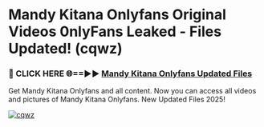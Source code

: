 # Mandy Kitana Onlyfans Original Videos 0nlyFans Leaked - Files Updated! (cqwz)

<h3>🔴 CLICK HERE 🌐==►► <a href="https://tinyurl.com/ms9xzufz" rel="nofollow">Mandy Kitana Onlyfans Updated Files</a></h3>

Get Mandy Kitana Onlyfans and all content. Now you can access all videos and pictures of Mandy Kitana Onlyfans. New Updated Files 2025!

[![cqwz](https://i.imgur.com/PQ7UWWw.gif)](https://tinyurl.com/ms9xzufz)

